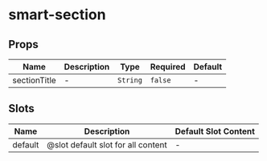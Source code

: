 # smart-section

## Props

<!-- @vuese:smart-section:props:start -->
|Name|Description|Type|Required|Default|
|---|---|---|---|---|
|sectionTitle|-|`String`|`false`|-|

<!-- @vuese:smart-section:props:end -->


## Slots

<!-- @vuese:smart-section:slots:start -->
|Name|Description|Default Slot Content|
|---|---|---|
|default|@slot default slot for all content|-|

<!-- @vuese:smart-section:slots:end -->


